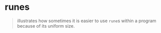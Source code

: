 # runes
> illustrates how sometimes it is easier to use `rune`s within a program because of its uniform size.